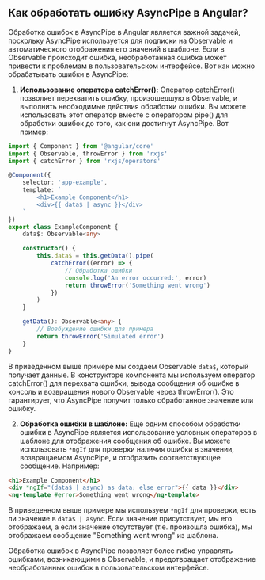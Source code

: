 ## Как обработать ошибку AsyncPipe в Angular?

Обработка ошибок в AsyncPipe в Angular является важной задачей, поскольку AsyncPipe используется для подписки на Observable и автоматического отображения его значений в шаблоне. Если в Observable происходит ошибка, необработанная ошибка может привести к проблемам в пользовательском интерфейсе. Вот как можно обрабатывать ошибки в AsyncPipe:

1. **Использование оператора catchError():** Оператор catchError() позволяет перехватить ошибку, произошедшую в Observable, и выполнить необходимые действия обработки ошибки. Вы можете использовать этот оператор вместе с оператором pipe() для обработки ошибок до того, как они достигнут AsyncPipe. Вот пример:

```typescript
import { Component } from '@angular/core'
import { Observable, throwError } from 'rxjs'
import { catchError } from 'rxjs/operators'

@Component({
	selector: 'app-example',
	template: `
		<h1>Example Component</h1>
		<div>{{ data$ | async }}</div>
	`
})
export class ExampleComponent {
	data$: Observable<any>

	constructor() {
		this.data$ = this.getData().pipe(
			catchError((error) => {
				// Обработка ошибки
				console.log('An error occurred:', error)
				return throwError('Something went wrong')
			})
		)
	}

	getData(): Observable<any> {
		// Возбуждение ошибки для примера
		return throwError('Simulated error')
	}
}
```

В приведенном выше примере мы создаем Observable `data$`, который получает данные. В конструкторе компонента мы используем оператор catchError() для перехвата ошибки, вывода сообщения об ошибке в консоль и возвращения нового Observable через throwError(). Это гарантирует, что AsyncPipe получит только обработанное значение или ошибку.

2. **Обработка ошибки в шаблоне:** Еще одним способом обработки ошибки в AsyncPipe является использование условных операторов в шаблоне для отображения сообщения об ошибке. Вы можете использовать `*ngIf` для проверки наличия ошибки в значении, возвращаемом AsyncPipe, и отобразить соответствующее сообщение. Например:

```html
<h1>Example Component</h1>
<div *ngIf="(data$ | async) as data; else error">{{ data }}</div>
<ng-template #error>Something went wrong</ng-template>
```

В приведенном выше примере мы используем `*ngIf` для проверки, есть ли значение в `data$ | async`. Если значение присутствует, мы его отображаем, а если значение отсутствует (т.е. произошла ошибка), мы отображаем сообщение "Something went wrong" из шаблона.

Обработка ошибок в AsyncPipe позволяет более гибко управлять ошибками, возникающими в Observable, и предотвращает отображение необработанных ошибок в пользовательском интерфейсе.